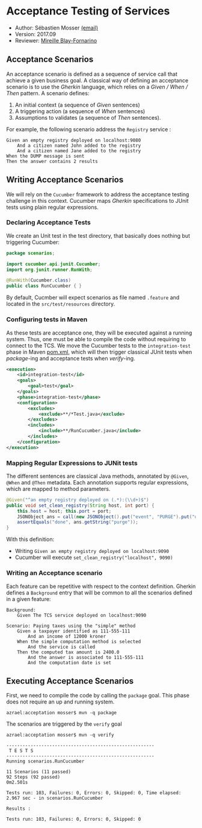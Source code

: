 # Acceptance Testing of Services

  * Author: Sébastien Mosser [(email)](mosser@i3s.unice.fr)
  * Version: 2017.09
  * Reviewer: [Mireille Blay-Fornarino](blay@i3s.unice.fr)

  
## Acceptance Scenarios

An acceptance scenario is defined as a sequence of service call that achieve a given business goal. A classical way of defining an acceptance scenario is to use the _Gherkin_ language, which relies on a _Given / When / Then_ pattern. A scenario defines:

  1. An initial context (a sequence of _Given_ sentences)
  2. A triggering action (a sequence of _When_ sentences)
  3. Assumptions to validates (a sequence of _Then_ sentences).

For example, the following scenario address the `Registry` service :

```gherkin
Given an empty registry deployed on localhost:9080
	And a citizen named John added to the registry
	And a citizen named Jane added to the registry
When the DUMP message is sent
Then the answer contains 2 results
``` 

## Writing Acceptance Scenarios

We will rely on the `Cucumber` framework to address the acceptance testing challenge in this context. Cucumber maps _Gherkin_ specifications to JUnit tests using plain regular expressions.

### Declaring Acceptance Tests

We create an Unit test in the test directory, that basically does nothing but triggering Cucumber:

```java
package scenarios;

import cucumber.api.junit.Cucumber;
import org.junit.runner.RunWith;

@RunWith(Cucumber.class)
public class RunCucumber { }
```

By default, Cucmber will expect scenarios as file named `.feature` and located in the `src/test/resources` directory.

### Configuring tests in Maven

As these tests are acceptance one, they will be executed against a running system. Thus, one must be able to compile the code without requiring to connect to the TCS. We move the Cucumber tests to the `integration-test` phase in Maven [pom.xml](https://github.com/polytechnice-si/5A-Microservices-Integration/blob/master/tests/acceptation/pom.xml), which will then trigger classical JUnit tests when _package_-ing and acceptance tests when _verify_-ing.

```xml
<execution>
	<id>integration-test</id>
	<goals>
		<goal>test</goal>
	</goals>
	<phase>integration-test</phase>
	<configuration>
		<excludes>
			<exclude>**/*Test.java</exclude>
		</excludes>
		<includes>
			<include>**/RunCucumber.java</include>
		</includes>
	</configuration>
</execution>
```


### Mapping Regular Expressions to JUNit tests

The different sentences are classical Java methods, annotated by `@Given`, `@When` and `@Then` metadata. Each annotation supports regular expressions, which are mapped to method parameters.

```java
@Given("^an empty registry deployed on (.*):(\\d+)$")
public void set_clean_registry(String host, int port) {
	this.host = host; this.port = port;
	JSONObject ans = call(new JSONObject().put("event", "PURGE").put("use_with", "caution"));
	assertEquals("done", ans.getString("purge"));
}
```

With this definition:

  - Writing `Given an empty registry deployed on localhost:9090`
  - Cucumber will execute `set_clean_registry("localhost", 9090)`

### Writing an Acceptance scenario

Each feature can be repetitive with respect to the context definition. Gherkin defines a `Background` entry that will be common to all the scenarios defined in a given feature:

```gherkin
Background:
	Given The TCS service deployed on localhost:9090

Scenario: Paying taxes using the "simple" method
	Given a taxpayer identified as 111-555-111
		And an income of 12000 kroner
	When the simple computation method is selected
		And the service is called
	Then the computed tax amount is 2400.0
		And the answer is associated to 111-555-111
		And the computation date is set
```

## Executing Acceptance Scenarios

First, we need to compile the code by calling the `package` goal. This phase does not require an up and running system.

```
azrael:acceptation mosser$ mvn -q package
```

The scenarios are triggered by the `verify` goal

```
azrael:acceptation mosser$ mvn -q verify

-------------------------------------------------------
 T E S T S
-------------------------------------------------------
Running scenarios.RunCucumber

11 Scenarios (11 passed)
92 Steps (92 passed)
0m2.501s

Tests run: 103, Failures: 0, Errors: 0, Skipped: 0, Time elapsed: 2.967 sec - in scenarios.RunCucumber

Results :

Tests run: 103, Failures: 0, Errors: 0, Skipped: 0
```

